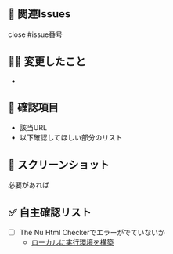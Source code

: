 ## 💫 関連Issues
close #issue番号

## 💪🏻 変更したこと
- 

## 👀 確認項目
- 該当URL
- 以下確認してほしい部分のリスト

## 📸 スクリーンショット
必要があれば
## ✅ 自主確認リスト
- [ ] The Nu Html Checkerでエラーがでていないか
  - [ローカルに実行環境を構築](https://a11y-guidelines.freee.co.jp/explanations/nu-html-checker.html#id79)
